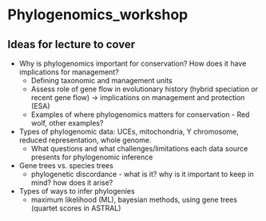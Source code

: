 # Phylogenomics_workshop

## Ideas for lecture to cover 
- Why is phylogenomics important for conservation? How does it have implications for management?
    - Defining taxonomic and management units
    - Assess role of gene flow in evolutionary history (hybrid speciation or recent gene flow) -> implications on management and protection (ESA)
    - Examples of where phylogenomics matters for conservation
          - Red wolf, other examples? 
- Types of phylogenomic data: UCEs, mitochondria, Y chromosome, reduced representation, whole genome. 
  - What questions and what challenges/limitations each data source presents for phylogenomic inference
- Gene trees vs. species trees
  - phylogenetic discordance - what is it? why is it important to keep in mind? how does it arise?
- Types of ways to infer phylogenies
   - maximum likelihood (ML), bayesian methods, using gene trees (quartet scores in ASTRAL)
